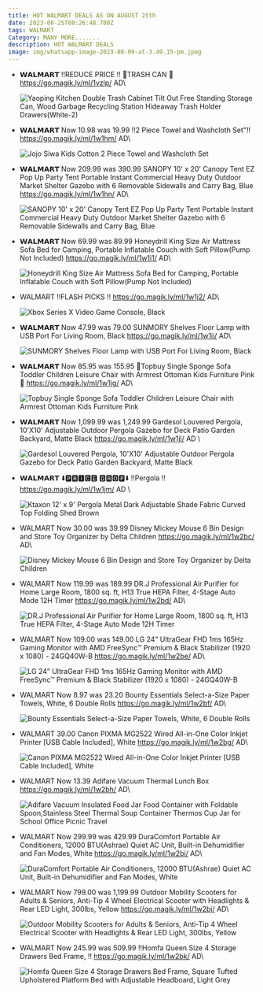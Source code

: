 ```yaml
---
title: HOT WALMART DEALS AS ON AUGUST 25th
date: 2023-08-25T08:26:48.700Z
tags: WALMART
Category: MANY MORE.......
description: HOT WALMART DEALS
image: img/whatsapp-image-2023-08-09-at-3.49.15-pm.jpeg
---
```

* 𝗪𝗔𝗟𝗠𝗔𝗥𝗧
  ‼️REDUCE PRICE ‼️
  🌟TRASH CAN 🌟
  https://go.magik.ly/ml/1vzlp/
  AD\
  <!--StartFragment-->

  ![Yaoping Kitchen Double Trash Cabinet Tilt Out Free Standing Storage Can, Wood Garbage Recycling Station Hideaway Trash Holder Drawers(White-2)](https://i5.walmartimages.com/seo/Yaoping-Kitchen-Double-Trash-Cabinet-Tilt-Out-Free-Standing-Storage-Can-Wood-Garbage-Recycling-Station-Hideaway-Trash-Holder-Drawers-White-2_16f4101f-0d3f-404f-a057-43b3aa7915fa.f3a515a929a9d95a1b1efe20ea73e131.jpeg?odnHeight=768&odnWidth=768&odnBg=FFFFFF)

  <!--EndFragment-->
* 𝗪𝗔𝗟𝗠𝗔𝗥𝗧
  Now 10.98 was 19.99
  ‼️2 Piece Towel and Washcloth Set"‼️
  https://go.magik.ly/ml/1w1hm/
  AD\
  <!--StartFragment-->

  ![Jojo Siwa Kids Cotton 2 Piece Towel and Washcloth Set](https://i5.walmartimages.com/seo/Jojo-Siwa-Kids-Cotton-2-Piece-Towel-and-Washcloth-Set_e2b539a6-f52f-4cea-b7e0-8b30119d0f32.13e85199cf6ffa14404b12dcbdaf3edc.jpeg?odnHeight=768&odnWidth=768&odnBg=FFFFFF)

  <!--EndFragment-->
* 𝗪𝗔𝗟𝗠𝗔𝗥𝗧
  Now 209.99 was 390.99
  SANOPY 10' x 20' Canopy Tent EZ Pop Up Party Tent Portable Instant Commercial Heavy Duty Outdoor Market Shelter Gazebo with 6 Removable Sidewalls and Carry Bag, Blue
  https://go.magik.ly/ml/1w1hn/
  AD\
  <!--StartFragment-->

  ![SANOPY 10' x 20' Canopy Tent EZ Pop Up Party Tent Portable Instant Commercial Heavy Duty Outdoor Market Shelter Gazebo with 6 Removable Sidewalls and Carry Bag, Blue](https://i5.walmartimages.com/asr/097b84e6-11a8-40a9-916b-09b3ab52501e.60891115133568128f2e4879d0f94951.jpeg?odnHeight=768&odnWidth=768&odnBg=FFFFFF)

  <!--EndFragment-->
* 𝗪𝗔𝗟𝗠𝗔𝗥𝗧
  Now 69.99 was 89.99
  Honeydrill King Size Air Mattress Sofa Bed for Camping, Portable Inflatable Couch with Soft Pillow(Pump Not Included)
  https://go.magik.ly/ml/1w1i1/
  AD\
  <!--StartFragment-->

  ![Honeydrill King Size Air Mattress Sofa Bed for Camping, Portable Inflatable Couch with Soft Pillow(Pump Not Included)](https://i5.walmartimages.com/seo/Honeydrill-King-Size-Air-Mattress-Sofa-Bed-for-Camping-Portable-Inflatable-Couch-with-Soft-Pillow-Pump-Not-Included_9ffafdac-5fe9-48fd-af20-0e9999e0cd74.74c7bee8147674c3a1e8f61c186cc40d.jpeg?odnHeight=2000&odnWidth=2000&odnBg=FFFFFF)

  <!--EndFragment-->
* WALMART
  ‼️FLASH PICKS ‼️
  https://go.magik.ly/ml/1w1j2/
  AD\
  <!--StartFragment-->

  ![Xbox Series X Video Game Console, Black](https://i5.walmartimages.com/seo/Xbox-Series-X-Video-Game-Console-Black_9f8c06f5-7953-426d-9b68-ab914839cef4.5f15be430800ce4d7c3bb5694d4ab798.jpeg?odnHeight=2000&odnWidth=2000&odnBg=FFFFFF)

  <!--EndFragment-->
* 𝗪𝗔𝗟𝗠𝗔𝗥𝗧
  Now 47.99 was 79.00
  SUNMORY Shelves Floor Lamp with USB Port For Living Room, Black
  https://go.magik.ly/ml/1w1ii/
  AD\
  <!--StartFragment-->

  ![SUNMORY Shelves Floor Lamp with USB Port For Living Room, Black](https://i5.walmartimages.com/seo/SUNMORY-Shelves-Floor-Lamp-with-USB-Port-For-Living-Room-Black_5be9c51b-fb04-4f1a-8471-5220d4097994.56ba24cab55253f7f0dfc8472e8ea3d9.jpeg?odnHeight=2000&odnWidth=2000&odnBg=FFFFFF)

  <!--EndFragment-->
* 𝗪𝗔𝗟𝗠𝗔𝗥𝗧
  Now 85.95 was 155.95
  💞Topbuy Single Sponge Sofa Toddler Children Leisure Chair with Armrest Ottoman Kids Furniture Pink💞
  https://go.magik.ly/ml/1w1jg/
  AD\
  <!--StartFragment-->

  ![Topbuy Single Sponge Sofa Toddler Children Leisure Chair with Armrest Ottoman Kids Furniture Pink](https://i5.walmartimages.com/asr/586133e5-43e0-4cb0-8cbb-e52758d67866_1.1fdf33ddf631231f6784697ade635ef8.jpeg?odnHeight=2000&odnWidth=2000&odnBg=FFFFFF)

  <!--EndFragment-->
* 𝗪𝗔𝗟𝗠𝗔𝗥𝗧
  Now 1,099.99 was 1,249.99
  Gardesol Louvered Pergola, 10'X10' Adjustable Outdoor Pergola Gazebo for Deck Patio Garden Backyard, Matte Black
  https://go.magik.ly/ml/1w1jl/
  AD \
  <!--StartFragment-->

  ![Gardesol Louvered Pergola, 10'X10' Adjustable Outdoor Pergola Gazebo for Deck Patio Garden Backyard, Matte Black](https://i5.walmartimages.com/seo/Gardesol-Louvered-Pergola-10-X10-Adjustable-Outdoor-Pergola-Gazebo-for-Deck-Patio-Garden-Backyard-Matte-Black_7a404b57-6a49-4794-808f-01ceb24f6c84.3fa643874066880f7fb3ac0cff30fdd6.jpeg?odnHeight=2000&odnWidth=2000&odnBg=FFFFFF)

  <!--EndFragment-->
* 𝗪𝗔𝗟𝗠𝗔𝗥𝗧
  ⬇️🅿🆁🅸🅲🅴 🅳🆁🅾🅿⬇️
  ‼️Pergola  ‼️
  https://go.magik.ly/ml/1w1jm/
  AD \
  <!--StartFragment-->

  ![Ktaxon 12' x 9' Pergola Metal Dark Adjustable Shade Fabric Curved Top Folding Shed Brown](https://i5.walmartimages.com/seo/Ktaxon-12-x-9-Pergola-Metal-Dark-Adjustable-Shade-Fabric-Curved-Top-Folding-Shed-Brown_8b29eeee-719d-4abc-ab44-bb377622e123.4587bce7ec9ec19581d1e3cdaecaee2c.jpeg?odnHeight=768&odnWidth=768&odnBg=FFFFFF)

  <!--EndFragment-->
* WALMART
  Now 30.00 was 39.99
  Disney Mickey Mouse 6 Bin Design and Store Toy Organizer by Delta Children
  https://go.magik.ly/ml/1w2bc/
  AD\
  <!--StartFragment-->

  ![Disney Mickey Mouse 6 Bin Design and Store Toy Organizer by Delta Children](https://i5.walmartimages.com/seo/Disney-Mickey-Mouse-6-Bin-Design-and-Store-Toy-Organizer-by-Delta-Children_eac83f5c-4015-4b1c-a9c8-3cb73ac7e988.a96d5d1057156016598de2828aee5d02.jpeg?odnHeight=2000&odnWidth=2000&odnBg=FFFFFF)

  <!--EndFragment-->
* WALMART
  Now 119.99 was 189.99
  DR.J Professional Air Purifier for Home Large Room, 1800 sq. ft, H13 True HEPA Filter, 4-Stage Auto Mode 12H Timer
  https://go.magik.ly/ml/1w2bd/
  AD\
  <!--StartFragment-->

  ![DR.J Professional Air Purifier for Home Large Room, 1800 sq. ft, H13 True HEPA Filter, 4-Stage Auto Mode 12H Timer](https://i5.walmartimages.com/seo/DR-J-Professional-Air-Purifier-for-Home-Large-Room-1800-sq-ft-H13-True-HEPA-Filter-4-Stage-Auto-Mode-12H-Timer_bdd8fba8-c107-4d78-af46-84c89b50199d.5d668d71f0aaf4cc441c13de49af279c.jpeg?odnHeight=2000&odnWidth=2000&odnBg=FFFFFF)

  <!--EndFragment-->
* WALMART
  Now 109.00 was 149.00
  LG 24” UltraGear FHD 1ms 165Hz Gaming Monitor with AMD FreeSync™ Premium & Black Stabilizer (1920 x 1080) - 24GQ40W-B
  https://go.magik.ly/ml/1w2be/
  AD\
  <!--StartFragment-->

  ![LG 24” UltraGear FHD 1ms 165Hz Gaming Monitor with AMD FreeSync™ Premium & Black Stabilizer (1920 x 1080) - 24GQ40W-B](https://i5.walmartimages.com/seo/LG-24-UltraGear-FHD-1ms-165Hz-Gaming-Monitor-with-AMD-FreeSync-Premium-Black-Stabilizer-1920-x-1080-24GQ40W-B_cfbb0213-e5d9-4402-a793-62e12a29f175.a51d4cb3cdc4034d0cc4879014227b1d.jpeg?odnHeight=2000&odnWidth=2000&odnBg=FFFFFF)

  <!--EndFragment-->
* WALMART
  Now 8.97 was 23.20
  Bounty Essentials Select-a-Size Paper Towels, White, 6 Double Rolls
  https://go.magik.ly/ml/1w2bf/
  AD\
  <!--StartFragment-->

  ![Bounty Essentials Select-a-Size Paper Towels, White, 6 Double Rolls](https://i5.walmartimages.com/seo/Bounty-Essentials-Select-a-Size-Paper-Towels-White-6-Double-Rolls_193c7c5f-6aaa-4e27-8f0c-27c5aaa346b8.a30fd9b00c8ad02112cb0be658b893c4.jpeg?odnHeight=2000&odnWidth=2000&odnBg=FFFFFF)

  <!--EndFragment-->
* WALMART
  39.00
  Canon PIXMA MG2522 Wired All-in-One Color Inkjet Printer \[USB Cable Included], White
  https://go.magik.ly/ml/1w2bg/
  AD\
  <!--StartFragment-->

  ![Canon PIXMA MG2522 Wired All-in-One Color Inkjet Printer \[USB Cable Included\], White](https://i5.walmartimages.com/seo/Canon-PIXMA-MG2522-Wired-All-in-One-Color-Inkjet-Printer-USB-Cable-Included-White_c1cfe8a9-a392-4434-b975-f24bec7b86f2.d632cc3fc01b230498af010fcafa3d11.jpeg?odnHeight=2000&odnWidth=2000&odnBg=FFFFFF)

  <!--EndFragment-->
* WALMART
  Now 13.39 
  Adifare Vacuum Thermal Lunch Box 
  https://go.magik.ly/ml/1w2bh/
  AD\
  <!--StartFragment-->

  ![Adifare Vacuum Insulated Food Jar Food Container with Foldable Spoon,Stainless Steel Thermal Soup Container Thermos Cup Jar for School Office Picnic Travel](https://i5.walmartimages.com/seo/Adifare-Vacuum-Insulated-Food-Jar-Container-Foldable-Spoon-Stainless-Steel-Thermal-Soup-Thermos-Cup-School-Office-Picnic-Travel_671645d6-2985-4ec2-bbe5-8211ed9cdc9d.ed83ae1a7fbc4fb113930134e765bdd7.jpeg?odnHeight=2000&odnWidth=2000&odnBg=FFFFFF)

  <!--EndFragment-->
* WALMART
  Now 299.99 was 429.99
  DuraComfort Portable Air Conditioners, 12000 BTU(Ashrae) Quiet AC Unit, Built-in Dehumidifier and Fan Modes, White
  https://go.magik.ly/ml/1w2bi/
  AD\
  <!--StartFragment-->

  ![DuraComfort Portable Air Conditioners, 12000 BTU(Ashrae) Quiet AC Unit, Built-in Dehumidifier and Fan Modes, White](https://i5.walmartimages.com/seo/DuraComfort-Portable-Air-Conditioners-12000-BTU-Ashrae-Quiet-AC-Unit-Built-in-Dehumidifier-and-Fan-Modes-White_2a450675-9c11-450b-921c-30f2732a3cbb.c27c0b61c191aa9fd93a4dcb908c0f81.jpeg?odnHeight=2000&odnWidth=2000&odnBg=FFFFFF)

  <!--EndFragment-->
* WALMART
  Now 799.00 was 1,199.99
  Outdoor Mobility Scooters for Adults & Seniors, Anti-Tip 4 Wheel Electrical Scooter with Headlights & Rear LED Light, 300lbs, Yellow
  https://go.magik.ly/ml/1w2bj/
  AD\
  <!--StartFragment-->

  ![Outdoor Mobility Scooters for Adults & Seniors, Anti-Tip 4 Wheel Electrical Scooter with Headlights & Rear LED Light, 300lbs, Yellow](https://i5.walmartimages.com/seo/Outdoor-Mobility-Scooters-for-Adults-Seniors-Anti-Tip-4-Wheel-Electrical-Scooter-with-Headlights-Rear-LED-Light-300lbs-Yellow_9a79e120-f4d4-4a10-8be1-1c0bb9150e6a.5dfa46cbdace24e3aeb023d14c4885d8.jpeg?odnHeight=2000&odnWidth=2000&odnBg=FFFFFF)

  <!--EndFragment-->
* WALMART
  Now 245.99 was 509.99
  ‼️Homfa Queen Size 4 Storage Drawers Bed Frame, ‼️
  https://go.magik.ly/ml/1w2bk/
  AD\
  <!--StartFragment-->

  ![Homfa Queen Size 4 Storage Drawers Bed Frame, Square Tufted Upholstered Platform Bed with Adjustable Headboard, Light Grey](https://i5.walmartimages.com/seo/Homfa-Queen-Size-4-Storage-Drawers-Bed-Frame-Square-Tufted-Upholstered-Platform-Bed-with-Adjustable-Headboard-Light-Grey_bcd2c95a-18b6-4a59-9a06-3b837a3d385c.46d41f45a6868ebcc228d60f0e134784.jpeg?odnHeight=2000&odnWidth=2000&odnBg=FFFFFF)

  <!--EndFragment-->